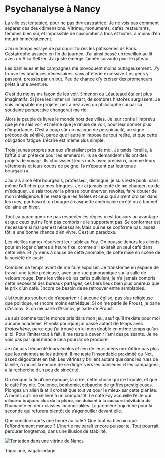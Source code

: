 # Psychanalyse à Nancy

La ville est tentatrice, pour ne pas dire castratrice. Je ne vois pas comment séparer ces deux dimensions. Vitrines, monuments, cafés, restaurants, femmes bien sûr, et impossible de succomber à tous et toutes, à moins d’en mourir immédiatement.

J’ai un temps essayé de parcourir toutes les pâtisseries de Paris. Castatrophe assurée en fin de journée. J’ai ainsi passé un réveillon au lit avec un Alka Seltzer. J’ai juste émergé l’année suivante pour le gâteau.

Les banlieues et les campagnes me provoquent moins outrageusement. J’y trouve les boutiques nécessaires, sans afféterie excessive. Les gens y passent, pressés par un but. Peu de chance d’y croiser des promeneurs prêts à une aventure.

C’est du moins ma façon de les voir. Simenon ou Léauteaud étaient plus imaginatifs. Si j’ose les imiter un instant, de sombres histoires surgissent. Je suis incapable me projeter nez à nez avec un philosophe qui par sa soudaine perspective changerait ma vie.

Alors je peuple de livres le monde hors des villes. Je leur confie l’imprévu que je ne sais voir, et même que je refuse de voir, pour leur donner plus d’importance. C’est à coup sûr un manque de perspicacité, un signe précoce de sénilité, parce que l’autre m’impose de tout redire, et que cette obligation fatigue. L’écrire est même plus simple.

Trois jeunes propres sur eux s’installent près de moi. Je tends l’oreille, à l’affût d’un prétexte pour les emmerder. Ils se demandent s’ils ont des projets de voyage. Ils choisissent leurs mots avec précision, comme leurs vêtements et leurs coups de peigne. Ils m’épatent par leur tenue bourgeoise.

J’aurais aimé être bourgeois, professeur, distingué, je suis resté punk, sans même l’afficher par mes fringues. Je n’ai jamais tenté de me changer, ou de m’éduquer. Je sais trouver la phrase pour énerver, révolter, faire douter de mon intelligence. Il ne reste que les fidèles et ceux qui aiment croiser dans les rues, par hasard, un bougre à casquette américaine en été ou à bonnet de laine en hiver.

Tout ça parce que « ne pas respecter les règles » est toujours un avantage et que ceux qui ne l’ont pas compris ne le supportent pas. Se conformer est nécessaire si manger est nécessaire. Mais qui ne se conforme pas, assez tôt, a une bonne chance d’en vivre. C’est un paradoxe.

Les vieilles dames réservent leur table au Foy. On pousse dehors les clients pour en loger d’autres à heure fixe, comme s’il existait un seul café dans cette ville. Et j’y viens à cause de cette anomalie, de cette mise en scène de la société de caste.

Combien de temps avant de me faire expulser. Je transforme en espace de travail une table précieuse, avec une vue panoramique sur la salle de velours rouge. Dans les villes où les cafés pullulent, je n’ai jamais compris cette nécessité des bureaux partagés, ces tiers lieux bien plus onéreux que le prix d’un café. Encore ce besoin de se retrouver entre semblables.

J’ai toujours souffert de n’appartenir à aucune église, pas plus religieuse que politique, et encore moins esthétique. Si on me parle de Proust, je parle d’Asimov. Si on me parle d’Asimov, je parle de Proust.

Je suis comme tout le monde pris dans mon jeu, sauf qu’il n’existe pour moi aucune académie. Et voilà pourquoi j’ai passé autant de temps avec *Ératosthène*, parce que j’ai trouvé en lui mon double en même temps qu’un alibi. Pour l’imiter tout à fait, il me reste à devenir l’ami des puissants. Je ne vois pas par quel miracle cela pourrait se produire.

Je n’ai pas fréquenté leurs écoles et rien de leurs idées ne m’attire pas plus que les miennes ne les attirent. Il me reste l’insondable proximité du Net, assez dégoûtante en fait. Les vitrines y brillent autant que dans les rues de la ville, à moins là encore de se diriger vers les banlieues et les campagnes, à la recherche d’un peu de sincérité.

On évoque la fin d’une époque, la crise, cette chose qui me trouble, et que le café Foy nie. Opulence, bonhomie, débauche de griffes prestigieuses. Plongez un alien là et il croirait que tout va pour le mieux sur cette planète. À moins qu’il ne se livre à un comparatif. Le café Foy accueille l’élite qui s’écarte toujours plus de la plèbe, conduisant à la cassure inévitable de l’humanité en deux classes inconciliables. La première trop riche pour la seconde qui refusera bientôt de s’agenouiller devant elle.

Que conclure après une heure au café ? Que tout va bien ou que l’effondrement menace ? L’inertie me paraît encore puissante. Tout pourrait perdurer longtemps, dans une illusion de stabilité.

![Tentation dans une vitrine de Nancy.](http://blog.tcrouzet.comhttps://tcrouzet.com/images_tc/2014/12/tentation1.jpg)



Tags: une, vagabondage
